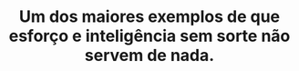 <center>

# Um dos maiores exemplos de que esforço e inteligência sem sorte não servem de nada.

</center>

